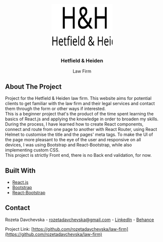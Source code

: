 <div id="top"></div>

<!-- PROJECT LOGO -->
<div align="center">
  <a href="https://github.com/rozetadavchevska/law-firm">
    <img src="src/assets/logo.svg" alt="Logo" width="200" height="150">
  </a>
<h3 align="center">Hetfield & Heiden</h3>

  <p align="center">
    Law Firm
    <br />
  </p>
</div>


<!-- ABOUT THE PROJECT -->
## About The Project

Project for the Hetfield & Heiden law firm. This website aims for potential clients to get familiar with the law firm and their legal services and contact them through the form or other ways if interested.<br/>
This is a beginner project that's the product of the time spent learning the basics of React.js and applying the knowledge in order to broaden my skills. During the process, I have learned how to create React components, connect and route from one page to another with React Router, using React Helmet to customise the title and the pages' meta tags. To make the UI of the page more pleasant to the eye of the user and responsive on all devices, I was using Bootstrap and React-Bootstrap, while also implementing custom CSS.    
This project is strictly Front end, there is no Back end validation, for now.



## Built With

* [React.js](https://reactjs.org/)
* [Bootstrap](https://getbootstrap.com)
* [React-Bootstrap](https://react-bootstrap.github.io/)



<!-- CONTACT -->
## Contact

Rozeta Davchevska -  rozetadavchevska@gmail.com - [LinkedIn](https://linkedin.com/in/rozetadavchevska) - [Behance](https://www.behance.net/rozetadavchevska)

Project Link: [https://github.com/rozetadavchevska/law-firm](https://github.com/rozetadavchevska/law-firm)

